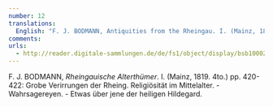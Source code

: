 ```yaml
---
number: 12
translations:
  English: "F. J. BODMANN, Antiquities from the Rheingau. I. (Mainz, 1819. 4to.) pp. 420-422: gross confusion about the religiosity in the Rheingau during the Middle Ages. – Fortune telling. – Something about that of St. Hildegard. [Trans. J. Bock]"
comments:
urls:
  - http://reader.digitale-sammlungen.de/de/fs1/object/display/bsb10002485_00436.html
---
```


F. J. BODMANN, <em>Rheingauische Alterthümer</em>. I. (Mainz, 1819. 4to.) pp. 420-422:  Grobe Verirrungen der Rheing. Religiösität im Mittelalter. - Wahrsagereyen. - Etwas über jene der heiligen Hildegard.
